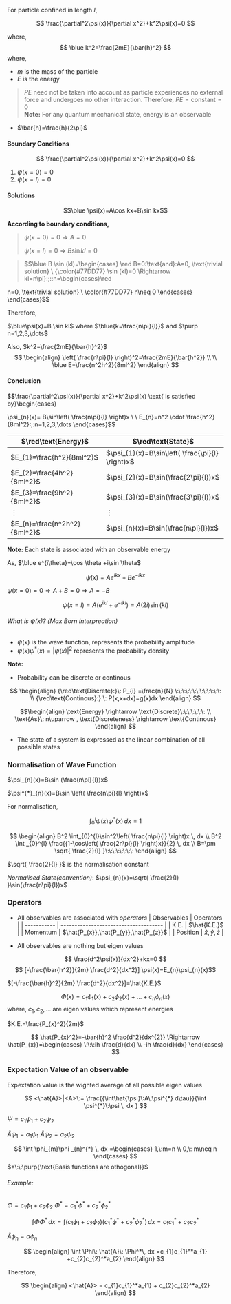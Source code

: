 For particle confined in length $l$,


$$
\frac{\partial^2\psi(x)}{\partial x^2}+k^2\psi(x)=0
$$

where, 
$$
\blue k^2=\frac{2mE}{\bar{h}^2}
$$
where, 
- $m$ is the mass of the particle 
- $E$ is the energy 
>$PE$ need not be taken into account as particle experiences no external force and undergoes no other interaction. Therefore, $PE=\text{constant}=0$  
>**Note:** For any quantum mechanical state, energy is an observable

- $\bar{h}=\frac{h}{2\pi}$ 

#### Boundary Conditions 

$$
\frac{\partial^2\psi(x)}{\partial x^2}+k^2\psi(x)=0
$$

1. $\psi(x=0)=0$
2. $\psi(x=l)=0$ 


#### Solutions 

$$\blue \psi(x)=A\cos kx+B\sin kx$$

**According to boundary conditions,**

>$\psi(x=0)=0 \Rightarrow A=0$
>
>$\psi(x=l)=0 \Rightarrow B\sin kl=0$

>$$\blue B \sin (kl)=\begin{cases} \red B=0\:\text{and}\:A=0, \text{trivial solution} \\  {\color{#77DD77}
\sin (kl)=0 \Rightarrow kl=n\pi}\:;\:\:n=\begin{cases}\red

n=0, \text{trivial solution} \\  \color{#77DD77}
n\neq 0
\end{cases}
\end{cases}$$

Therefore, 

$\blue\psi(x)=B \sin kl$  where  $\blue{k=\frac{n\pi}{l}}$ and $\purp n=1,2,3,\dots$

Also, $k^2=\frac{2mE}{\bar{h}^2}$
$$
\begin{align}
\left( \frac{n\pi}{l} \right)^2=\frac{2mE}{\bar{h^2}} \\ \\
\blue E=\frac{n^2h^2}{8ml^2}
\end{align}
$$
#### Conclusion 

$$\frac{\partial^2\psi(x)}{\partial x^2}+k^2\psi(x) \text{  is satisfied by}\begin{cases}

\psi_{n}(x)= B\sin\left( \frac{n\pi}{l} \right)x  \\ \\
E_{n}=n^2 \cdot \frac{h^2}{8ml^2}\:;\:n=1,2,3,\dots
\end{cases}$$


| $\red\text{Energy}$          | $\red\text{State}$                               |
| ---------------------------- | ------------------------------------------------ |
| $E_{1}=\frac{h^2}{8ml^2}$    | $\psi_{1}(x)=B\sin\left( \frac{\pi}{l} \right)x$ |
| $E_{2}=\frac{4h^2}{8ml^2}$   | $\psi_{2}(x)=B\sin(\frac{2\pi}{l})x$             |
| $E_{3}=\frac{9h^2}{8ml^2}$   | $\psi_{3}(x)=B\sin(\frac{3\pi}{l})x$             |
| $\vdots$                     | $\vdots$                                          |
| $E_{n}=\frac{n^2h^2}{8ml^2}$ | $\psi_{n}(x)=B\sin(\frac{n\pi}{l})x$                                                 |


**Note:**
Each state is associated with an observable energy



As,  $\blue e^{i\theta}=\cos \theta +i\sin \theta$

$$\psi(x)=Ae^{ikx} + Be^{-ikx} $$

$\psi(x=0)=0\Rightarrow A+B=0\Rightarrow A=-B$ 

$$\psi(x=l)=A(e^{ikl}+e^{-ikl})=A(2i)\sin(kl)$$



###### What is $\psi(x)$? (Max Born Interpreation)

- $\psi(x)$ is the wave function, represents the probability amplitude 
- $\psi(x)\psi^{*}(x)=|\psi(x)|^{2}$  represents the probability density 


**Note:**

- Probability can be discrete or continous 

$$
\begin{align}
{\red\text{Discrete}:}\: P_{i} =\frac{n}{N} \:\:\:\:\:\:\:\:\:\:\:\:\:     \\
{\red\text{Continous}:} \: P(x,x+dx)=g(x)dx
\end{align}
$$


$$\begin{align}
\text{Energy} \rightarrow \text{Discrete}\:\:\:\:\:\:\: \\
\text{As}\: n\uparrow , \text{Discreteness} \rightarrow \text{Continous}
\end{align}
$$

- The state of a system is expressed as the linear combination of all possible states 



### Normalisation of Wave Function 

$\psi_{n}(x)=B\sin (\frac{n\pi}{l})x$

$\psi^{*}_{n}(x)=B\sin \left( \frac{n\pi}{l} \right)x$

For normalisation, 

$$
\begin{equation}
\int _{0}^{l} \psi(x)\psi^{*}(x)\, dx=1
\end{equation}
$$

$$
\begin{align}
B^2 \int_{0}^{l}\sin^2\left( \frac{n\pi}{l} \right)x \, dx \\
	B^2 \int _{0}^{l} \frac{{1-\cos\left( \frac{2n\pi}{l} \right)x}}{2} \, dx   \\
B=\pm \sqrt{ \frac{2}{l} }\:\:\:\:\:\:\:\: 
\end{align}
$$

$\sqrt{ \frac{2}{l} }$ is the normalisation constant 

*Normalised State(convention)*: $\psi_{n}(x)=\sqrt{ \frac{2}{l} }\sin(\frac{n\pi}{l})x$ 


### Operators 

- All observables are associated with *operators*
| Observables | Operators                             |
| ----------- | ------------------------------------- |
| K.E.        | $\hat{K.E.}$                          |
| Momentum    | $\hat{P_{x}},\hat{P_{y}},\hat{P_{z}}$ |
| Position      | $\hat{x},\hat{y},\hat{z}$             |


- All observables are nothing but eigen values 

$$
\frac{d^2\psi(x)}{dx^2}+kx=0
$$
$$
[-\frac{\bar{h^2}}{2m} \frac{d^2}{dx^2}] \psi(x)=E_{n}\psi_{n}(x)$$

$[-\frac{\bar{h}^2}{2m} \frac{d^2}{dx^2}]=\hat{K.E.}$

$$
\Phi(x)=c_{1}\phi_{1}(x) + c_{2}\phi_{2}(x) +\dots+c_{n}\phi_{n}(x)
$$
where, $c_{1},c_{2},\dots$ are eigen values which represent energies 

$K.E.=\frac{P_{x}^2}{2m}$

$$
\hat{P_{x}^2}=-\bar{h}^2 \frac{d^2}{dx^{2}} \Rightarrow \hat{P_{x}}=\begin{cases}
\:\:\:ih \frac{d}{dx} \\
-ih \frac{d}{dx}
\end{cases}
$$


### Expectation Value of an observable 

Expextation value is the wighted average of all possible eigen values 

$$
<\hat{A}>|<A>\:= \frac{{\int\hat{\psi}\:A\:\psi^{*} d\tau}}{\int \psi^{*}\:\psi \, dx }
$$

$\Psi=c_{1}\psi_{1}+c_{2}\psi_{2}$

$\hat{A}\psi_{1}=a_{1}\psi_{1}$
$\hat{A}\psi_{2}=a_{2}\psi_{2}$


$$
\int \phi_{m}\phi _{n}^{*} \, dx =\begin{cases}
1,\:m=n \\
0,\: m\neq n
\end{cases}
$$
$*\:\:\purp{\text{Basis functions are othogonal}}$


###### Example:
$\Phi=c_{1}\phi_{1}+c_{2}\phi_{2}$
$\Phi^*=c_{1}^*\phi^* + c_{2}^*\phi_{2}^*$ 

$$
\int \Phi \Phi^* \, dx =
\int  (c_{1}\phi_{1}+c_{2}\phi_{2})(c_{1}^*\phi^* + c_{2}^*\phi_{2}^*)\, dx   
= c_{1}c_{1}^*+c_{2}c_{2}^*
$$

$\hat{A}\phi_{n}=a\phi_{n}$

$$
\begin{align}
 \int \Phi\: \hat{A}\: \Phi^*\, dx
=c_{1}c_{1}^*a_{1} +c_{2}c_{2}^*a_{2} 
\end{align}
$$

Therefore, 

$$
\begin{align}
<\hat{A}> = c_{1}c_{1}^*a_{1} + c_{2}c_{2}^*a_{2} 
\end{align}
$$

